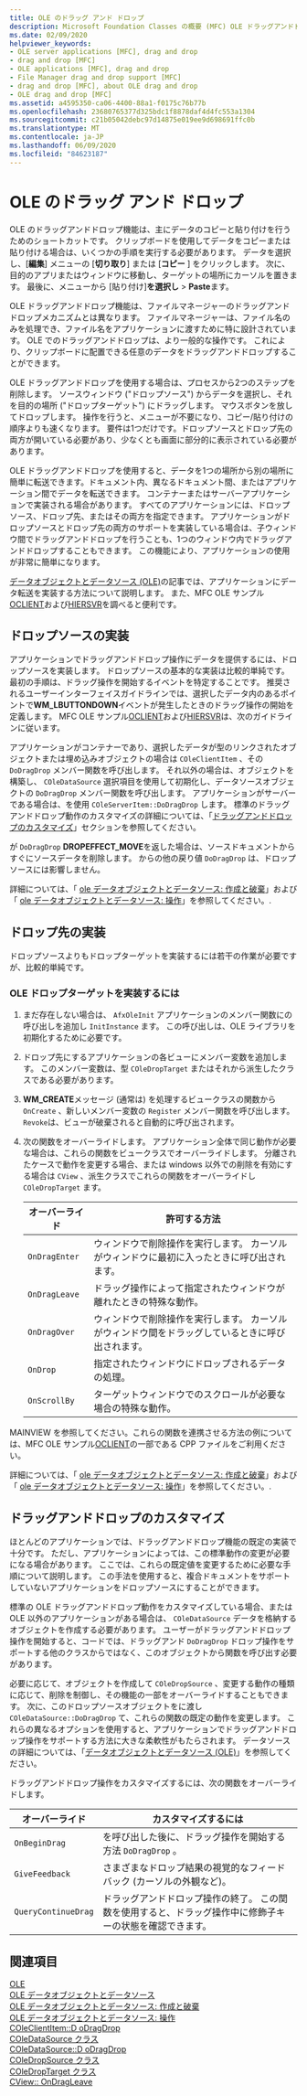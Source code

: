 ```yaml
---
title: OLE のドラッグ アンド ドロップ
description: Microsoft Foundation Classes の概要 (MFC) OLE ドラッグアンドドロップ、ドロップソースの実装方法、ドロップ先、およびドラッグアンドドロップをカスタマイズする方法について説明します。
ms.date: 02/09/2020
helpviewer_keywords:
- OLE server applications [MFC], drag and drop
- drag and drop [MFC]
- OLE applications [MFC], drag and drop
- File Manager drag and drop support [MFC]
- drag and drop [MFC], about OLE drag and drop
- OLE drag and drop [MFC]
ms.assetid: a4595350-ca06-4400-88a1-f0175c76b77b
ms.openlocfilehash: 23680765377d325bdc1f8878daf4d4fc553a1304
ms.sourcegitcommit: c21b05042debc97d14875e019ee9d698691ffc0b
ms.translationtype: MT
ms.contentlocale: ja-JP
ms.lasthandoff: 06/09/2020
ms.locfileid: "84623187"
---
```

# <a name="ole-drag-and-drop"></a>OLE のドラッグ アンド ドロップ

OLE のドラッグアンドドロップ機能は、主にデータのコピーと貼り付けを行うためのショートカットです。 クリップボードを使用してデータをコピーまたは貼り付ける場合は、いくつかの手順を実行する必要があります。 データを選択し、[**編集**] メニューの [**切り取り**] または [**コピー** ] をクリックします。 次に、目的のアプリまたはウィンドウに移動し、ターゲットの場所にカーソルを置きます。 最後に、メニューから [貼り付け]**を選択し**  >  **Paste**ます。

OLE ドラッグアンドドロップ機能は、ファイルマネージャーのドラッグアンドドロップメカニズムとは異なります。 ファイルマネージャーは、ファイル名のみを処理でき、ファイル名をアプリケーションに渡すために特に設計されています。 OLE でのドラッグアンドドロップは、より一般的な操作です。 これにより、クリップボードに配置できる任意のデータをドラッグアンドドロップすることができます。

OLE ドラッグアンドドロップを使用する場合は、プロセスから2つのステップを削除します。 ソースウィンドウ ("ドロップソース") からデータを選択し、それを目的の場所 ("ドロップターゲット") にドラッグします。 マウスボタンを放してドロップします。 操作を行うと、メニューが不要になり、コピー/貼り付けの順序よりも速くなります。 要件は1つだけです。ドロップソースとドロップ先の両方が開いている必要があり、少なくとも画面に部分的に表示されている必要があります。

OLE ドラッグアンドドロップを使用すると、データを1つの場所から別の場所に簡単に転送できます。ドキュメント内、異なるドキュメント間、またはアプリケーション間でデータを転送できます。 コンテナーまたはサーバーアプリケーションで実装される場合があります。 すべてのアプリケーションには、ドロップソース、ドロップ先、またはその両方を指定できます。 アプリケーションがドロップソースとドロップ先の両方のサポートを実装している場合は、子ウィンドウ間でドラッグアンドドロップを行うことも、1つのウィンドウ内でドラッグアンドドロップすることもできます。 この機能により、アプリケーションの使用が非常に簡単になります。

[データオブジェクトとデータソース (OLE)](data-objects-and-data-sources-ole.md)の記事では、アプリケーションにデータ転送を実装する方法について説明します。 また、MFC OLE サンプル[OCLIENT](../overview/visual-cpp-samples.md)および[HIERSVR](../overview/visual-cpp-samples.md)を調べると便利です。

## <a name="implement-a-drop-source"></a><a name="implement-a-drop-source"></a>ドロップソースの実装

アプリケーションでドラッグアンドドロップ操作にデータを提供するには、ドロップソースを実装します。 ドロップソースの基本的な実装は比較的単純です。 最初の手順は、ドラッグ操作を開始するイベントを特定することです。 推奨されるユーザーインターフェイスガイドラインでは、選択したデータ内のあるポイントで**WM_LBUTTONDOWN**イベントが発生したときのドラッグ操作の開始を定義します。 MFC OLE サンプル[OCLIENT](../overview/visual-cpp-samples.md)および[HIERSVR](../overview/visual-cpp-samples.md)は、次のガイドラインに従います。

アプリケーションがコンテナーであり、選択したデータが型のリンクされたオブジェクトまたは埋め込みオブジェクトの場合は `COleClientItem` 、その `DoDragDrop` メンバー関数を呼び出します。 それ以外の場合は、オブジェクトを構築し、 `COleDataSource` 選択項目を使用して初期化し、データソースオブジェクトの `DoDragDrop` メンバー関数を呼び出します。 アプリケーションがサーバーである場合は、を使用 `COleServerItem::DoDragDrop` します。 標準のドラッグアンドドロップ動作のカスタマイズの詳細については、「[ドラッグアンドドロップのカスタマイズ](#customize-drag-and-drop)」セクションを参照してください。

が `DoDragDrop` **DROPEFFECT_MOVE**を返した場合は、ソースドキュメントからすぐにソースデータを削除します。 からの他の戻り値 `DoDragDrop` は、ドロップソースには影響しません。

詳細については、「 [ole データオブジェクトとデータソース: 作成と破棄](data-objects-and-data-sources-creation-and-destruction.md)」および「 [ole データオブジェクトとデータソース: 操作](data-objects-and-data-sources-manipulation.md)」を参照してください。\.

## <a name="implement-a-drop-target"></a><a name="implement-a-drop-target"></a>ドロップ先の実装

ドロップソースよりもドロップターゲットを実装するには若干の作業が必要ですが、比較的単純です。

### <a name="to-implement-an-ole-drop-target"></a>OLE ドロップターゲットを実装するには

1. まだ存在しない場合は、 `AfxOleInit` アプリケーションのメンバー関数にの呼び出しを追加し `InitInstance` ます。 この呼び出しは、OLE ライブラリを初期化するために必要です。

1. ドロップ先にするアプリケーションの各ビューにメンバー変数を追加します。 このメンバー変数は、型 `COleDropTarget` またはそれから派生したクラスである必要があります。

1. **WM_CREATE**メッセージ (通常は) を処理するビュークラスの関数から `OnCreate` 、新しいメンバー変数の `Register` メンバー関数を呼び出します。 `Revoke`は、ビューが破棄されると自動的に呼び出されます。

1. 次の関数をオーバーライドします。 アプリケーション全体で同じ動作が必要な場合は、これらの関数をビュークラスでオーバーライドします。 分離されたケースで動作を変更する場合、または windows 以外での削除を有効にする場合は `CView` 、派生クラスでこれらの関数をオーバーライドし `COleDropTarget` ます。

   | オーバーライド | 許可する方法 |
   | -------- | -------- |
   | `OnDragEnter` | ウィンドウで削除操作を実行します。 カーソルがウィンドウに最初に入ったときに呼び出されます。 |
   | `OnDragLeave` | ドラッグ操作によって指定されたウィンドウが離れたときの特殊な動作。 |
   | `OnDragOver` | ウィンドウで削除操作を実行します。 カーソルがウィンドウ間をドラッグしているときに呼び出されます。 |
   | `OnDrop` | 指定されたウィンドウにドロップされるデータの処理。 |
   | `OnScrollBy` | ターゲットウィンドウでのスクロールが必要な場合の特殊な動作。 |

MAINVIEW を参照してください。これらの関数を連携させる方法の例については、MFC OLE サンプル[OCLIENT](../overview/visual-cpp-samples.md)の一部である CPP ファイルをご利用ください。

詳細については、「 [ole データオブジェクトとデータソース: 作成と破棄](data-objects-and-data-sources-creation-and-destruction.md)」および「 [ole データオブジェクトとデータソース: 操作](data-objects-and-data-sources-manipulation.md)」を参照してください。\.

## <a name="customize-drag-and-drop"></a><a name="customize-drag-and-drop"></a>ドラッグアンドドロップのカスタマイズ

ほとんどのアプリケーションでは、ドラッグアンドドロップ機能の既定の実装で十分です。 ただし、アプリケーションによっては、この標準動作の変更が必要になる場合があります。 ここでは、これらの既定値を変更するために必要な手順について説明します。 この手法を使用すると、複合ドキュメントをサポートしていないアプリケーションをドロップソースにすることができます。

標準の OLE ドラッグアンドドロップ動作をカスタマイズしている場合、または OLE 以外のアプリケーションがある場合は、 `COleDataSource` データを格納するオブジェクトを作成する必要があります。 ユーザーがドラッグアンドドロップ操作を開始すると、コードでは、ドラッグアンド `DoDragDrop` ドロップ操作をサポートする他のクラスからではなく、このオブジェクトから関数を呼び出す必要があります。

必要に応じて、オブジェクトを作成して `COleDropSource` 、変更する動作の種類に応じて、削除を制御し、その機能の一部をオーバーライドすることもできます。 次に、このドロップソースオブジェクトをに渡し `COleDataSource::DoDragDrop` て、これらの関数の既定の動作を変更します。 これらの異なるオプションを使用すると、アプリケーションでドラッグアンドドロップ操作をサポートする方法に大きな柔軟性がもたらされます。 データソースの詳細については、「[データオブジェクトとデータソース (OLE)](data-objects-and-data-sources-ole.md)」を参照してください。

ドラッグアンドドロップ操作をカスタマイズするには、次の関数をオーバーライドします。

| オーバーライド | カスタマイズするには |
| -------- | ------------ |
| `OnBeginDrag` | を呼び出した後に、ドラッグ操作を開始する方法 `DoDragDrop` 。 |
| `GiveFeedback` | さまざまなドロップ結果の視覚的なフィードバック (カーソルの外観など)。 |
| `QueryContinueDrag` | ドラッグアンドドロップ操作の終了。 この関数を使用すると、ドラッグ操作中に修飾子キーの状態を確認できます。 |

## <a name="see-also"></a>関連項目

[OLE](ole-in-mfc.md)\
[OLE データオブジェクトとデータソース](data-objects-and-data-sources-ole.md)\
[OLE データオブジェクトとデータソース: 作成と破棄](data-objects-and-data-sources-creation-and-destruction.md)\
[OLE データオブジェクトとデータソース: 操作](data-objects-and-data-sources-manipulation.md)\
[COleClientItem::D oDragDrop](reference/coleclientitem-class.md#dodragdrop)\
[COleDataSource クラス](reference/coledatasource-class.md)\
[COleDataSource::D oDragDrop](reference/coledatasource-class.md#dodragdrop)\
[COleDropSource クラス](reference/coledropsource-class.md)\
[COleDropTarget クラス](reference/coledroptarget-class.md)\
[CView:: OnDragLeave](reference/cview-class.md#ondragleave)
